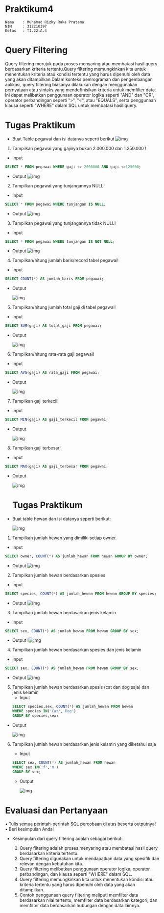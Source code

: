# Praktikum4

```
Nama    : Muhamad Rizky Raka Pratama
NIM     : 312210397
Kelas   : TI.22.A.4
```

# Query Filtering

Query filtering merujuk pada proses menyaring atau membatasi hasil query berdasarkan kriteria tertentu.Query filtering memungkinkan kita untuk menentukan kriteria atau kondisi tertentu yang harus dipenuhi oleh data yang akan ditampilkan.Dalam konteks pemrograman dan pengembangan aplikasi, query filtering biasanya dilakukan dengan menggunakan pernyataan atau sintaks yang mendefinisikan kriteria untuk memfilter data. Ini dapat melibatkan penggunaan operator logika seperti "AND" dan "OR", operator perbandingan seperti ">", "<", atau "EQUALS", serta penggunaan klausa seperti "WHERE" dalam SQL untuk membatasi hasil query.

# Tugas Praktikum

- Buat Table pegawai dan isi datanya seperti berikut
  ![img](gambar/Table%20pegawai.png)

1. Tampilkan pegawai yang gajinya bukan 2.000.000 dan 1.250.000 !

- Input

```sql
SELECT * FROM pegawai WHERE gaji <> 2000000 AND gaji <>125000;
```

- Output
  ![img](gambar/Pegawai%20yg%20gajinya.png)

2. Tampilkan pegawai yang tunjangannya NULL!

- Input

```sql
SELECT * FROM pegawai WHERE tunjangan IS NULL;
```

- Output
  ![img](gambar/Pegawai%20yg%20tunjangan%20null.png)

3. Tampilkan pegawai yang tunjangannya tidak NULL!

- Input

```sql
SELECT * FROM pegawai WHERE tunjangan IS NOT NULL;
```

- Output
  ![img](gambar/Tunjangan%20not%20null.png)

4. Tampilkan/hitung jumlah baris/record tabel pegawai!

- Input

```sql
SELECT COUNT(*) AS jumlah_baris FROM pegawai;
```

- Output

  ![img](gambar/Tampilkan%20Jumlah%20Baris.png)

5. Tampilkan/hitung jumlah total gaji di tabel pegawai!

- Input

```sql
SELECT SUM(gaji) AS total_gaji FROM pegawai;
```

- Output

  ![img](gambar/Tampilkan%20total%20gaji.png)

6. Tampilkan/hitung rata-rata gaji pegawai!

- Input

```sql
SELECT AVG(gaji) AS rata_gaji FROM pegawai;
```

- Output

  ![img](gambar/Rata2%20gaji%20pegaway.png)

7. Tampilkan gaji terkecil!

- Input

```sql
SELECT MIN(gaji) AS gaji_terkecil FROM pegawai;
```

- Output

  ![img](gambar/Gaji%20terkecil.png)

8. Tampilkan gaji terbesar!

- Input

```sql
SELECT MAX(gaji) AS gaji_terbesar FROM pegawai;
```

- Output

  ![img](gambar/Gaji%20Terbesar.png)

  # Tugas Praktikum

- Buat table hewan dan isi datanya seperti berikut:


  ![img](gambar/Select%20from%20hewan.png)

1. Tampilkan jumlah hewan yang dimiliki setiap owner.

- Input

```sql
SELECT owner, COUNT(*) AS jumlah_hewan FROM hewan GROUP BY owner;
```

- Output
  ![img](gambar/Jumlah%20hewan%20by%20orner.png)

2. Tampilkan jumlah hewan berdasarkan spesies

- Input

```sql
SELECT species, COUNT(*) AS jumlah_hewan FROM hewan GROUP BY species;
```

- Output
  ![img](gambar/Hewan%20berdasarkan%20spesies.png)

3. Tampilkan jumlah hewan berdasarkan jenis kelamin

- Input

```sql
SELECT sex, COUNT(*) AS jumlah_hewan FROM hewan GROUP BY sex;
```

- Output
  !![img](gambar/Jumlah%20hewan%20by%20sex.png)

4. Tampilkan jumlah hewan berdasarkan spesies dan jenis kelamin

- Input

```sql
SELECT sex, COUNT(*) AS jumlah_hewan FROM hewan GROUP BY sex;
```

- Output
  ![img](gambar/Jumlah%20hewan%20spesies%20sex.png)

5. Tampilkan jumlah hewan berdasarkan spesis (cat dan dog saja)
   dan jenis kelamin
   - Input
   ```sql
   SELECT species,sex, COUNT(*) AS jumlah_hewan FROM hewan
   WHERE species IN('Cat','Dog')
   GROUP BY species,sex;
   ```

- Output

  ![img](gambar/Jumlah%20hewan%20Cat%26Dog.png)

6. Tampilkan jumlah hewan berdasarkan jenis kelamin yang diketahui
   saja

   - Input

   ```sql
   SELECT sex, COUNT(*) AS jumlah_hewan FROM hewan
   WHERE sex IN('f','m')
   GROUP BY sex;
   ```

   - Output
   
     ![img](gambar/Hewan%20berdasarkan%20kelamin.png)

# Evaluasi dan Pertanyaan

• Tulis semua perintah-perintah SQL percobaan di atas beserta
outputnya!
• Beri kesimpulan Anda!

- Kesimpulan dari query filtering adalah sebagai berikut:

  1. Query filtering adalah proses menyaring atau membatasi hasil query berdasarkan kriteria tertentu.
  2. Query filtering digunakan untuk mendapatkan data yang spesifik dan relevan dengan kebutuhan kita.
  3. Query filtering melibatkan penggunaan operator logika, operator perbandingan, dan klausa seperti "WHERE" dalam SQL.
  4. Query filtering memungkinkan kita untuk menentukan kondisi atau kriteria tertentu yang harus dipenuhi oleh data yang akan ditampilkan.
  5. Contoh penggunaan query filtering meliputi memfilter data berdasarkan nilai tertentu, memfilter data berdasarkan kategori, dan memfilter data berdasarkan hubungan dengan data lainnya.
